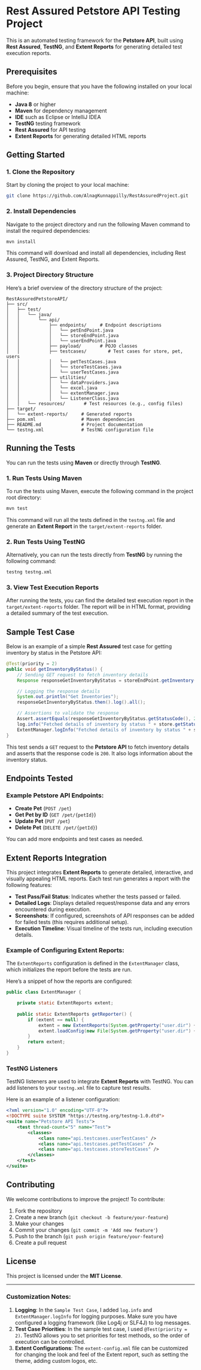 # Rest Assured Petstore API Testing Project

This is an automated testing framework for the **Petstore API**, built using **Rest Assured**, **TestNG**, and **Extent Reports** for generating detailed test execution reports.

## Prerequisites

Before you begin, ensure that you have the following installed on your local machine:

- **Java 8** or higher
- **Maven** for dependency management
- **IDE** such as Eclipse or IntelliJ IDEA
- **TestNG** testing framework
- **Rest Assured** for API testing
- **Extent Reports** for generating detailed HTML reports

## Getting Started

### 1. Clone the Repository

Start by cloning the project to your local machine:

```bash
git clone https://github.com/AlnagKunnappilly/RestAssuredProject.git
```

### 2. Install Dependencies

Navigate to the project directory and run the following Maven command to install the required dependencies:

```bash
mvn install
```

This command will download and install all dependencies, including Rest Assured, TestNG, and Extent Reports.

### 3. Project Directory Structure

Here’s a brief overview of the directory structure of the project:

```
RestAssuredPetstoreAPI/
├── src/
│   ├── test/
│   │   └── java/
│   │       └── api/
│   │           ├── endpoints/     # Endpoint descriptions
│   │           │   └── petEndPoint.java
│   │           │   └── storeEndPoint.java
│   │           │   └── userEndPoint.java
│   │           ├── payload/       # POJO classes
│   │           ├── testcases/        # Test cases for store, pet, users
│   │           │   └── petTestCases.java
│   │           │   └── storeTestCases.java
│   │           │   └── userTestCases.java
│   │           ├── utilities/  
│   │           │   └── dataProviders.java
│   │           │   └── excel.java
│   │           │   └── extentManager.java
│   │           │   └── ListenerClass.java
│   │   └── resources/       # Test resources (e.g., config files)
├── target/
│   └── extent-reports/     # Generated reports
├── pom.xml                 # Maven dependencies
├── README.md               # Project documentation
└── testng.xml              # TestNG configuration file
```

## Running the Tests

You can run the tests using **Maven** or directly through **TestNG**.

### 1. Run Tests Using Maven

To run the tests using Maven, execute the following command in the project root directory:

```bash
mvn test
```

This command will run all the tests defined in the `testng.xml` file and generate an **Extent Report** in the `target/extent-reports` folder.

### 2. Run Tests Using TestNG

Alternatively, you can run the tests directly from **TestNG** by running the following command:

```bash
testng testng.xml
```

### 3. View Test Execution Reports

After running the tests, you can find the detailed test execution report in the `target/extent-reports` folder. The report will be in HTML format, providing a detailed summary of the test execution.

## Sample Test Case

Below is an example of a simple **Rest Assured** test case for getting inventory by status in the Petstore API:

```java
@Test(priority = 2)
public void getInventoryByStatus() {
    // Sending GET request to fetch inventory details
    Response responseGetInventoryByStatus = storeEndPoint.getInventory();

    // Logging the response details
    System.out.println("Get Inventories");
    responseGetInventoryByStatus.then().log().all();

    // Assertions to validate the response
    Assert.assertEquals(responseGetInventoryByStatus.getStatusCode(), 200);
    log.info("Fetched details of inventory by status " + store.getStatus());
    ExtentManager.logInfo("Fetched details of inventory by status " + store.getStatus());
}
```

This test sends a `GET` request to the **Petstore API** to fetch inventory details and asserts that the response code is `200`. It also logs information about the inventory status.

## Endpoints Tested

### Example Petstore API Endpoints:
- **Create Pet** (`POST /pet`)
- **Get Pet by ID** (`GET /pet/{petId}`)
- **Update Pet** (`PUT /pet`)
- **Delete Pet** (`DELETE /pet/{petId}`)

You can add more endpoints and test cases as needed.

## Extent Reports Integration

This project integrates **Extent Reports** to generate detailed, interactive, and visually appealing HTML reports. Each test run generates a report with the following features:

- **Test Pass/Fail Status**: Indicates whether the tests passed or failed.
- **Detailed Logs**: Displays detailed request/response data and any errors encountered during execution.
- **Screenshots**: If configured, screenshots of API responses can be added for failed tests (this requires additional setup).
- **Execution Timeline**: Visual timeline of the tests run, including execution details.

### Example of Configuring Extent Reports:

The `ExtentReports` configuration is defined in the `ExtentManager` class, which initializes the report before the tests are run.

Here’s a snippet of how the reports are configured:

```java
public class ExtentManager {

    private static ExtentReports extent;
    
    public static ExtentReports getReporter() {
        if (extent == null) {
            extent = new ExtentReports(System.getProperty("user.dir") + "/target/extent-reports/extent-report.html", true);
            extent.loadConfig(new File(System.getProperty("user.dir") + "/src/test/resources/extent-config.xml"));
        }
        return extent;
    }
}
```

### TestNG Listeners

TestNG listeners are used to integrate **Extent Reports** with TestNG. You can add listeners to your `testng.xml` file to capture test results.

Here is an example of a listener configuration:

```xml
<?xml version="1.0" encoding="UTF-8"?>
<!DOCTYPE suite SYSTEM "https://testng.org/testng-1.0.dtd">
<suite name="Petstore API Tests">
    <test thread-count="5" name="Test">
        <classes>
            <class name="api.testcases.userTestCases" />
            <class name="api.testcases.petTestCases" />
            <class name="api.testcases.storeTestCases" />
        </classes>
    </test>
</suite>
```

## Contributing

We welcome contributions to improve the project! To contribute:

1. Fork the repository
2. Create a new branch (`git checkout -b feature/your-feature`)
3. Make your changes
4. Commit your changes (`git commit -m 'Add new feature'`)
5. Push to the branch (`git push origin feature/your-feature`)
6. Create a pull request

## License

This project is licensed under the **MIT License**.

---

### Customization Notes:

1. **Logging**: In the `Sample Test Case`, I added `log.info` and `ExtentManager.logInfo` for logging purposes. Make sure you have configured a logging framework (like Log4j or SLF4J) to log messages.
2. **Test Case Priorities**: In the sample test case, I used `@Test(priority = 2)`. TestNG allows you to set priorities for test methods, so the order of execution can be controlled.
3. **Extent Configurations**: The `extent-config.xml` file can be customized for changing the look and feel of the Extent report, such as setting the theme, adding custom logos, etc.

